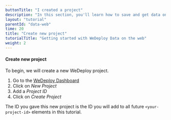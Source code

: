 ```yaml
---
buttonTitle: "I created a project"
description: "In this section, you'll learn how to save and get data on the web using the WeDeploy API Client."
layout: "tutorial"
parentId: "data-web"
time: 20
title: "Create new project"
tutorialTitle: "Getting started with WeDeploy Data on the web"
weight: 2
---
```


#### Create new project

To begin, we will create a new WeDeploy project.

1. Go to the <a href="http://dashboard.wedeploy.com">WeDeploy Dashboard</a>
2. Click on _New Project_
3. Add a _Project ID_
4. Click on _Create Project_

The ID you gave this new project is the ID you will add to all future `<your-project-id>` elements in this tutorial.
